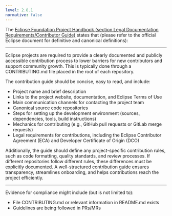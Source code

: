 ```yaml
---
level: 2.8.1
normative: false
---
```


The [Eclipse Foundation Project Handbook (section Legal Documentation Requirements/Contributor Guide)](https://www.eclipse.org/projects/handbook/#legaldoc-contributor) states that (please refer to the official Eclipse document for definitive and canonical definitions):

---

Eclipse projects are required to provide a clearly documented and publicly accessible contribution process to lower barriers for new contributors and support community growth. This is typically done through a CONTRIBUTING.md file placed in the root of each repository.

The contribution guide should be concise, easy to read, and include:

* Project name and brief description
* Links to the project website, documentation, and Eclipse Terms of Use
* Main communication channels for contacting the project team
* Canonical source code repositories
* Steps for setting up the development environment (sources, dependencies, tools, build instructions)
* Mechanics for contributing (e.g., GitHub pull requests or GitLab merge requests)
* Legal requirements for contributions, including the Eclipse Contributor Agreement (ECA) and Developer Certificate of Origin (DCO)

Additionally, the guide should define any project-specific contribution rules, such as code formatting, quality standards, and review processes. If different repositories follow different rules, these differences must be explicitly documented. A well-structured contribution guide ensures transparency, streamlines onboarding, and helps contributions reach the project efficiently.

---

Evidence for compliance might include (but is not limited to):

* File CONTRIBUTING.md or relevant information in README.md exists
* Guidelines are being followed in PRs/MRs
